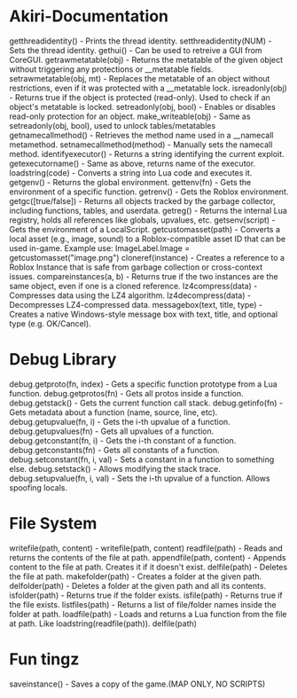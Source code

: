 # Akiri-Documentation
getthreadidentity() - Prints the thread identity.
setthreadidentity(NUM) - Sets the thread identity.
gethui() - Can be used to retreive a GUI from CoreGUI.
getrawmetatable(obj) - Returns the metatable of the given object without triggering any protections or __metatable fields.
setrawmetatable(obj, mt) - Replaces the metatable of an object without restrictions, even if it was protected with a __metatable lock.
isreadonly(obj) - Returns true if the object is protected (read-only). Used to check if an object's metatable is locked.
setreadonly(obj, bool) - Enables or disables read-only protection for an object.
make_writeable(obj)	- 	Same as setreadonly(obj, bool), used to unlock tables/metatables
getnamecallmethod()	- Retrieves the method name used in a __namecall metamethod.
setnamecallmethod(method)	- 	Manually sets the namecall method.
identifyexecutor() - 	Returns a string identifying the current exploit.
getexecutorname()	- 	Same as above, returns name of the executor.
loadstring(code)	- 	Converts a string into Lua code and executes it.
getgenv()	- 	Returns the global environment.
gettenv(fn)	- Gets the environment of a specific function.
getrenv()	- 	Gets the Roblox environment.
getgc([true/false])	- 	Returns all objects tracked by the garbage collector, including functions, tables, and userdata.
getreg() - Returns the internal Lua registry, holds all references like globals, upvalues, etc.
getsenv(script)	- Gets the environment of a LocalScript.
getcustomasset(path) - Converts a local asset (e.g., image, sound) to a Roblox-compatible asset ID that can be used in-game. Example use: ImageLabel.Image = getcustomasset("image.png")
cloneref(instance)	- 	Creates a reference to a Roblox Instance that is safe from garbage collection or cross-context issues.
compareinstances(a, b)	- Returns true if the two instances are the same object, even if one is a cloned reference.
lz4compress(data)	- Compresses data using the LZ4 algorithm.
lz4decompress(data)	- Decompresses LZ4-compressed data.
messagebox(text, title, type)	- Creates a native Windows-style message box with text, title, and optional type (e.g. OK/Cancel).
# Debug Library
debug.getproto(fn, index) - Gets a specific function prototype from a Lua function.
debug.getprotos(fn) - Gets all protos inside a function.
debug.getstack()	- 	Gets the current function call stack.
debug.getinfo(fn)	- Gets metadata about a function (name, source, line, etc).
debug.getupvalue(fn, i)	- Gets the i-th upvalue of a function.
debug.getupvalues(fn)	- Gets all upvalues of a function.
debug.getconstant(fn, i) - Gets the i-th constant of a function.
debug.getconstants(fn) - Gets all constants of a function.
debug.setconstant(fn, i, val)	- Sets a constant in a function to something else.
debug.setstack() - Allows modifying the stack trace.
debug.setupvalue(fn, i, val) - Sets the i-th upvalue of a function. Allows spoofing locals.
# File System
writefile(path, content) - writefile(path, content)
readfile(path)	- Reads and returns the contents of the file at path.
appendfile(path, content)	- Appends content to the file at path. Creates it if it doesn't exist.
delfile(path)	- Deletes the file at path.
makefolder(path)	- Creates a folder at the given path.
delfolder(path)	- Deletes a folder at the given path and all its contents.
isfolder(path)	- Returns true if the folder exists.
isfile(path)	- Returns true if the file exists.
listfiles(path)	- Returns a list of file/folder names inside the folder at path.
loadfile(path) - Loads and returns a Lua function from the file at path. Like loadstring(readfile(path)).
delfile(path)	
# Fun tingz
saveinstance() - Saves a copy of the game.(MAP ONLY, NO SCRIPTS)
